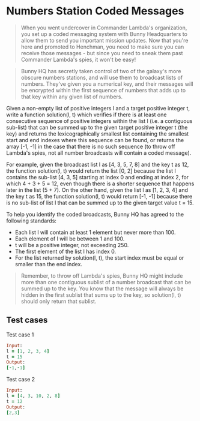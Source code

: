 # Numbers Station Coded Messages
>When you went undercover in Commander Lambda's 
organization, you set up a coded messaging system with 
Bunny Headquarters to allow them to send you important 
mission updates. Now that you're here and promoted to 
Henchman, you need to make sure you can receive those 
messages - but since you need to sneak them past 
Commander Lambda's spies, it won't be easy!

>Bunny HQ has secretly taken control of two of the 
galaxy's more obscure numbers stations, and will use 
them to broadcast lists of numbers. They've given you a
 numerical key, and their messages will be encrypted 
within the first sequence of numbers that adds up to 
that key within any given list of numbers.

Given a non-empty list of positive integers l and a 
target positive integer t, write a function solution(l,
 t) which verifies if there is at least one consecutive
sequence of positive integers within the list l (i.e. 
a contiguous sub-list) that can be summed up to the 
given target positive integer t (the key) and returns 
the lexicographically smallest list containing the 
smallest start and end indexes where this sequence can 
be found, or returns the array [-1, -1] in the case 
that there is no such sequence (to throw off Lambda's 
spies, not all number broadcasts will contain a coded 
message).

For example, given the broadcast list l as [4, 3, 5, 7, 
8] and the key t as 12, the function solution(l, t) 
would return the list [0, 2] because the list l 
contains the sub-list [4, 3, 5] starting at index 0 and
ending at index 2, for which 4 + 3 + 5 = 12, even 
though there is a shorter sequence that happens later 
in the list (5 + 7). On the other hand, given the list 
l as [1, 2, 3, 4] and the key t as 15, the function 
solution(l, t) would return [-1, -1] because there is 
no sub-list of list l that can be summed up to the 
given target value t = 15.

To help you identify the coded broadcasts, Bunny HQ has 
agreed to the following standards:

- Each list l will contain at least 1 element but never 
more than 100.
- Each element of l will be between 1 and 100.
- t will be a positive integer, not exceeding 250.
- The first element of the list l has index 0.
- For the list returned by solution(l, t), the start 
index must be equal or smaller than the end index.

>Remember, to throw off Lambda's spies, Bunny HQ might 
include more than one contiguous sublist of a number 
broadcast that can be summed up to the key. You know 
that the message will always be hidden in the first 
sublist that sums up to the key, so solution(l, t) 
should only return that sublist.


## Test cases

Test case 1
```ruby
Input:
l = [1, 2, 3, 4]
t = 15
Output:
[-1,-1]
```
Test case 2
```ruby
Input:
l = [4, 3, 10, 2, 8]
t = 12
Output:
[2,3]
```